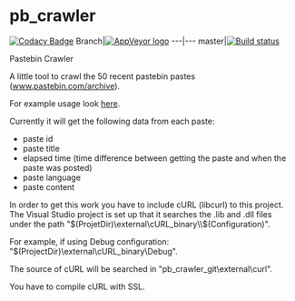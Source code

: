 # pb_crawler

[![Codacy Badge](https://api.codacy.com/project/badge/Grade/02ea38e314154861a32100aeccc2e98b)](https://app.codacy.com/gh/balQu/pb_crawler?utm_source=github.com&utm_medium=referral&utm_content=balQu/pb_crawler&utm_campaign=Badge_Grade_Settings)
Branch|[![AppVeyor logo](pics/AppVeyor.png)](https://appveyor.com)
---|---
master|[![Build status](https://ci.appveyor.com/api/projects/status/6709v06me3dg934x/branch/master?svg=true)](https://ci.appveyor.com/project/balQu/pb-crawler/branch/master)

Pastebin Crawler

A little tool to crawl the 50 recent pastebin pastes (www.pastebin.com/archive).

For example usage look [here](pb_crawler/example_usage.cpp).

Currently it will get the following data from each paste:
-   paste id
-   paste title
-   elapsed time (time difference between getting the paste and when the paste was posted)
-   paste language
-   paste content

In order to get this work you have to include cURL (libcurl) to this project.
The Visual Studio project is set up that it searches the .lib and .dll files under the path
"$(ProjetDir)\external\cURL_binary\\$(Configuration)".

For example, if using Debug configuration:
"$(ProjectDir)\external\cURL_binary\Debug".

The source of cURL will be searched in "pb_crawler_git\external\curl".

You have to compile cURL with SSL.
